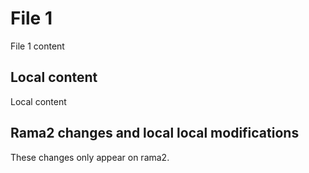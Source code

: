 # File 1
File 1 content


## Local content
Local content

## Rama2 changes and local local modifications
These changes only appear on rama2.